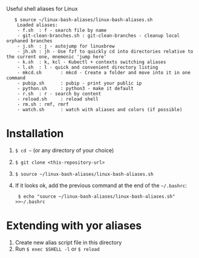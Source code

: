 Useful shell aliases for Linux

       $ source ~/linux-bash-aliases/linux-bash-aliases.sh
        Loaded aliases:
        - f.sh  : f - search file by name
        - git-clean-branches.sh : git-clean-branches - cleanup local orphaned branches
        - j.sh  : j - autojump for linuxbrew
        - jh.sh : jh - Use fzf to quickly cd into directories relative to the current one, mnemonic 'jump here'
        - k.sh  : k, kcl - Kubectl + contexts switching aliases
        - l.sh  : l - quick and convenient directory listing
        - mkcd.sh       : mkcd - Create a folder and move into it in one command
        - pubip.sh      : pubip - print your public ip
        - python.sh     : python3 - make it default
        - r.sh  : r - search by content
        - reload.sh     : reload shell
        - rm.sh : rmf, rmrf
        - watch.sh      : watch with aliases and colors (if possible)


# Installation

1. `$ cd ~` (or any directory of your choice)
2. `$ git clone <this-repository-url>`
3. `$ source ~/linux-bash-aliases/linux-bash-aliases.sh`
4. If it looks ok, add the previous command at the end of the `~/.bashrc`:

        $ echo "source ~/linux-bash-aliases/linux-bash-aliases.sh" >>~/.bashrc

# Extending with yor aliases

1. Create new alias script file in this directory
2. Run `$ exec $SHELL -l` or `$ reload`